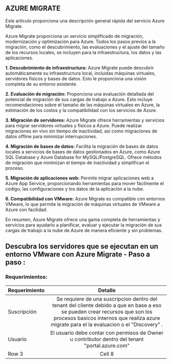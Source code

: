 ## AZURE MIGRATE


Este artículo proporciona una descripción general rápida del servicio Azure Migrate.

Azure Migrate proporciona un servicio simplificado de migración, modernización y optimización para Azure. Todos los pasos previos a la migración, como el descubrimiento, las evaluaciones y el ajuste del tamaño de los recursos locales, se incluyen para la infraestructura, los datos y las aplicaciones. 


**1.   Descubrimiento de infraestructura:** Azure Migrate puede descubrir automáticamente su infraestructura local, incluidas máquinas virtuales, servidores físicos y bases de datos. Esto le proporciona una visión completa de su entorno existente.

**2.   Evaluación de migración:** Proporciona una evaluación detallada del potencial de migración de sus cargas de trabajo a Azure. Esto incluye recomendaciones sobre el tamaño de las máquinas virtuales en Azure, la estimación de los costos y la compatibilidad con los servicios de Azure.

**3.   Migración de servidores:** Azure Migrate ofrece herramientas y servicios para migrar servidores virtuales y físicos a Azure. Puede realizar migraciones en vivo sin tiempo de inactividad, así como migraciones de datos offline para minimizar interrupciones.

**4.   Migración de bases de datos:** Facilita la migración de bases de datos locales a servicios de bases de datos gestionados en Azure, como Azure SQL Database y Azure Database for MySQL/PostgreSQL. Ofrece métodos de migración que minimizan el tiempo de inactividad y simplifican el proceso.

**5.   Migración de aplicaciones web:** Permite migrar aplicaciones web a Azure App Service, proporcionando herramientas para mover fácilmente el código, las configuraciones y los datos de la aplicación a la nube.

**6.   Compatibilidad con VMware:** Azure Migrate es compatible con entornos VMware, lo que permite la migración de máquinas virtuales de VMware a Azure con facilidad.


En resumen, Azure Migrate ofrece una gama completa de herramientas y servicios para ayudarlo a planificar, evaluar y ejecutar la migración de sus cargas de trabajo a la nube de Azure de manera eficiente y sin problemas.

## Descubra los servidores que se ejecutan en un entorno VMware con Azure Migrate - Paso a paso :


### Requerimientos:


| **Requerimiento** | **Detalle**         | 
|:------------- |:---------------:| 
| Suscripción   | Se requiere de una suscripcion dentro del tenant del cliente debido a que en base a eso se pueden crear recursos que son los procesos basicos internos que realiza azure migrate para el la evaluacion o el "Discovery" .         |
| Usuario       | El usuario debe contar con permisos de Owner u contributor dentro del tenant "portal.azure.com"          |
| Row 3         | Cell 8          |
